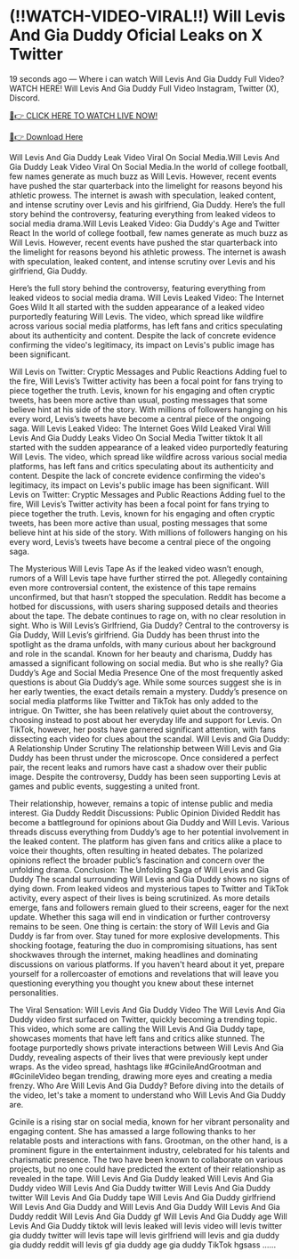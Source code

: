 # (!!WATCH-VIDEO-VIRAL!!) Will Levis And Gia Duddy Oficial Leaks on X Twitter

19 seconds ago — Where i can watch Will Levis And Gia Duddy Full Video? WATCH HERE! Will Levis And Gia Duddy Full Video Instagram, Twitter (X), Discord.

[🔴👉 CLICK HERE TO WATCH LIVE NOW!](https://www.postzo.store/videos/2024/07/19/watch-video-will-levis-and-gia-duddy-leaked-video-exposed-on-twitter.html)

[🔴👉 Download Here](https://www.postzo.store/videos/2024/07/19/watch-video-will-levis-and-gia-duddy-leaked-video-exposed-on-twitter.html)


	
Will Levis And Gia Duddy Leak Video Viral On Social Media.Will Levis And Gia Duddy Leak Video Viral On Social Media.In the world of college football, few names generate as much buzz as Will Levis. However, recent events have pushed the star quarterback into the limelight for reasons beyond his athletic prowess. The internet is awash with speculation, leaked content, and intense scrutiny over Levis and his girlfriend, Gia Duddy. Here’s the full story behind the controversy, featuring everything from leaked videos to social media drama.Will Levis Leaked Video: Gia Duddy's Age and Twitter React In the world of college football, few names generate as much buzz as Will Levis. However, recent events have pushed the star quarterback into the limelight for reasons beyond his athletic prowess. The internet is awash with speculation, leaked content, and intense scrutiny over Levis and his girlfriend, Gia Duddy. 

Here’s the full story behind the controversy, featuring everything from leaked videos to social media drama. Will Levis Leaked Video: The Internet Goes Wild It all started with the sudden appearance of a leaked video purportedly featuring Will Levis. The video, which spread like wildfire across various social media platforms, has left fans and critics speculating about its authenticity and content. Despite the lack of concrete evidence confirming the video's legitimacy, its impact on Levis's public image has been significant. 

Will Levis on Twitter: Cryptic Messages and Public Reactions Adding fuel to the fire, Will Levis’s Twitter activity has been a focal point for fans trying to piece together the truth. Levis, known for his engaging and often cryptic tweets, has been more active than usual, posting messages that some believe hint at his side of the story. With millions of followers hanging on his every word, Levis’s tweets have become a central piece of the ongoing saga. Will Levis Leaked Video: The Internet Goes Wild Leaked Viral Will Levis And Gia Duddy Leaks Video On Social Media Twitter tiktok It all started with the sudden appearance of a leaked video purportedly featuring Will Levis. The video, which spread like wildfire across various social media platforms, has left fans and critics speculating about its authenticity and content. Despite the lack of concrete evidence confirming the video's legitimacy, its impact on Levis's public image has been significant. Will Levis on Twitter: Cryptic Messages and Public Reactions Adding fuel to the fire, Will Levis’s Twitter activity has been a focal point for fans trying to piece together the truth. Levis, known for his engaging and often cryptic tweets, has been more active than usual, posting messages that some believe hint at his side of the story. With millions of followers hanging on his every word, Levis’s tweets have become a central piece of the ongoing saga. 

The Mysterious Will Levis Tape As if the leaked video wasn’t enough, rumors of a Will Levis tape have further stirred the pot. Allegedly containing even more controversial content, the existence of this tape remains unconfirmed, but that hasn’t stopped the speculation. Reddit has become a hotbed for discussions, with users sharing supposed details and theories about the tape. The debate continues to rage on, with no clear resolution in sight. Who is Will Levis’s Girlfriend, Gia Duddy? Central to the controversy is Gia Duddy, Will Levis’s girlfriend. Gia Duddy has been thrust into the spotlight as the drama unfolds, with many curious about her background and role in the scandal. Known for her beauty and charisma, Duddy has amassed a significant following on social media. But who is she really? Gia Duddy’s Age and Social Media Presence One of the most frequently asked questions is about Gia Duddy’s age. While some sources suggest she is in her early twenties, the exact details remain a mystery. Duddy’s presence on social media platforms like Twitter and TikTok has only added to the intrigue. On Twitter, she has been relatively quiet about the controversy, choosing instead to post about her everyday life and support for Levis. On TikTok, however, her posts have garnered significant attention, with fans dissecting each video for clues about the scandal. Will Levis and Gia Duddy: A Relationship Under Scrutiny The relationship between Will Levis and Gia Duddy has been thrust under the microscope. Once considered a perfect pair, the recent leaks and rumors have cast a shadow over their public image. Despite the controversy, Duddy has been seen supporting Levis at games and public events, suggesting a united front. 

Their relationship, however, remains a topic of intense public and media interest. Gia Duddy Reddit Discussions: Public Opinion Divided Reddit has become a battleground for opinions about Gia Duddy and Will Levis. Various threads discuss everything from Duddy’s age to her potential involvement in the leaked content. The platform has given fans and critics alike a place to voice their thoughts, often resulting in heated debates. The polarized opinions reflect the broader public’s fascination and concern over the unfolding drama. Conclusion: The Unfolding Saga of Will Levis and Gia Duddy The scandal surrounding Will Levis and Gia Duddy shows no signs of dying down. From leaked videos and mysterious tapes to Twitter and TikTok activity, every aspect of their lives is being scrutinized. As more details emerge, fans and followers remain glued to their screens, eager for the next update. Whether this saga will end in vindication or further controversy remains to be seen. One thing is certain: the story of Will Levis and Gia Duddy is far from over. Stay tuned for more explosive developments. This shocking footage, featuring the duo in compromising situations, has sent shockwaves through the internet, making headlines and dominating discussions on various platforms. If you haven't heard about it yet, prepare yourself for a rollercoaster of emotions and revelations that will leave you questioning everything you thought you knew about these internet personalities. 

The Viral Sensation: Will Levis And Gia Duddy Video The Will Levis And Gia Duddy video first surfaced on Twitter, quickly becoming a trending topic. This video, which some are calling the Will Levis And Gia Duddy tape, showcases moments that have left fans and critics alike stunned. The footage purportedly shows private interactions between Will Levis And Gia Duddy, revealing aspects of their lives that were previously kept under wraps. As the video spread, hashtags like #GcinileAndGrootman and #GcinileVideo began trending, drawing more eyes and creating a media frenzy. Who Are Will Levis And Gia Duddy? Before diving into the details of the video, let's take a moment to understand who Will Levis And Gia Duddy are. 

Gcinile is a rising star on social media, known for her vibrant personality and engaging content. She has amassed a large following thanks to her relatable posts and interactions with fans. Grootman, on the other hand, is a prominent figure in the entertainment industry, celebrated for his talents and charismatic presence. The two have been known to collaborate on various projects, but no one could have predicted the extent of their relationship as revealed in the tape. Will Levis And Gia Duddy leaked Will Levis And Gia Duddy video Will Levis And Gia Duddy twitter Will Levis And Gia Duddy twitter Will Levis And Gia Duddy tape Will Levis And Gia Duddy girlfriend Will Levis And Gia Duddy and Will Levis And Gia Duddy Will Levis And Gia Duddy reddit Will Levis And Gia Duddy gf Will Levis And Gia Duddy age Will Levis And Gia Duddy tiktok will levis leaked will levis video will levis twitter gia duddy twitter will levis tape will levis girlfriend will levis and gia duddy gia duddy reddit will levis gf gia duddy age gia duddy TikTok hgsass ......
